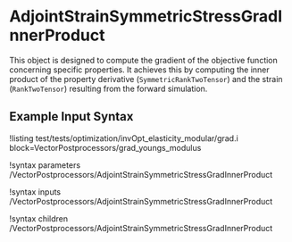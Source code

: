 # AdjointStrainSymmetricStressGradInnerProduct

This object is designed to compute the gradient of the objective function concerning specific properties. It achieves this by computing the inner product of the property derivative (`SymmetricRankTwoTensor`) and the strain (`RankTwoTensor`) resulting from the forward simulation.

## Example Input Syntax

!listing test/tests/optimization/invOpt_elasticity_modular/grad.i block=VectorPostprocessors/grad_youngs_modulus

!syntax parameters /VectorPostprocessors/AdjointStrainSymmetricStressGradInnerProduct

!syntax inputs /VectorPostprocessors/AdjointStrainSymmetricStressGradInnerProduct

!syntax children /VectorPostprocessors/AdjointStrainSymmetricStressGradInnerProduct
